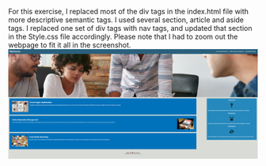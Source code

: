 For this exercise, I replaced most of the div tags in the index.html file with more descriptive semantic tags. I used several section, article and aside tags. I replaced one set of div tags with nav tags, and updated that section in the Style.css file accordingly. Please note that I had to zoom out the webpage to fit it all in the screenshot.
![Zoomed out image of webpage](assets/images/zoomedoutscreenshot.png?raw=true)